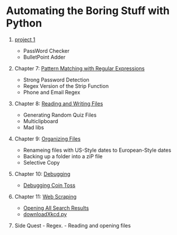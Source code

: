 # Automating the Boring Stuff with Python
1. [project 1](01Project)
	- PassWord Checker
	- BulletPoint Adder

2. Chapter 7: [Pattern Matching with Regular Expressions](07Chap)
	- Strong Password Detection
	- Regex Version of the Strip Function
	- Phone and Email Regex

3. Chapter 8: [Reading and Writing Files](08Chap)
	- Generating Random Quiz Files
	- Multiclipboard
	- Mad libs

4. Chapter 9: [Organizing Files](09Chap)
	- Renameing files with US-Style dates to European-Style dates
	- Backing up a folder into a ziP file
	- Selective Copy

5. Chapter 10: [Debugging](10Chap)
	- [Debugging Coin Toss](10Chap/debug_coin_toss.py)
	
6. Chapter 11: [Web Scraping](11Chap)
	- [Opening All Search Results](11Chap/searchpypi.py)
	- [downloadXkcd.py](11Chap/downloadXkcd.py)
	
100. Side Quest
	- Regex.
	- Reading and opening files
